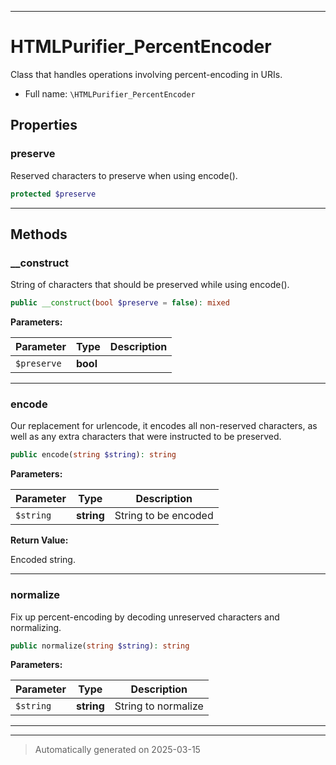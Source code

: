 ***

# HTMLPurifier_PercentEncoder

Class that handles operations involving percent-encoding in URIs.



* Full name: `\HTMLPurifier_PercentEncoder`



## Properties


### preserve

Reserved characters to preserve when using encode().

```php
protected $preserve
```






***

## Methods


### __construct

String of characters that should be preserved while using encode().

```php
public __construct(bool $preserve = false): mixed
```








**Parameters:**

| Parameter | Type | Description |
|-----------|------|-------------|
| `$preserve` | **bool** |  |





***

### encode

Our replacement for urlencode, it encodes all non-reserved characters,
as well as any extra characters that were instructed to be preserved.

```php
public encode(string $string): string
```








**Parameters:**

| Parameter | Type | Description |
|-----------|------|-------------|
| `$string` | **string** | String to be encoded |


**Return Value:**

Encoded string.




***

### normalize

Fix up percent-encoding by decoding unreserved characters and normalizing.

```php
public normalize(string $string): string
```








**Parameters:**

| Parameter | Type | Description |
|-----------|------|-------------|
| `$string` | **string** | String to normalize |





***


***
> Automatically generated on 2025-03-15
